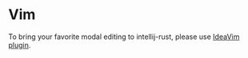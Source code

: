 # Vim

To bring your favorite modal editing to intellij-rust, please use
[IdeaVim plugin](https://github.com/JetBrains/ideavim).
